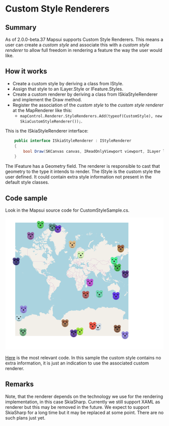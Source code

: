 # Custom Style Renderers

## Summary

As of 2.0.0-beta.37 Mapsui supports Custom Style Renderers. This means a user can create a *custom style* and associate this with a *custom style renderer* to allow full freedom in rendering a feature the way the user would like.

## How it works
- Create a custom style by deriving a class from IStyle. 
- Assign that style to an ILayer.Style or IFeature.Styles.
- Create a custom renderer by deriving a class from ISkiaStyleRenderer and implement the Draw method.
- Register the association of the *custom style* to the *custom style renderer* at the MapRenderer like this:
  - ```mapControl.Renderer.StyleRenderers.Add(typeof(CustomStyle), new SkiaCustomStyleRenderer());```.

This is the ISkiaStyleRenderer interface:
```csharp
    public interface ISkiaStyleRenderer : IStyleRenderer
    {
        bool Draw(SKCanvas canvas, IReadOnlyViewport viewport, ILayer layer, IFeature feature, IStyle style, ISymbolCache symbolCache);
    }
```

The IFeature has a Geometry field. The renderer is responsible to cast that geometry to the type it intends to render. The IStyle is the custom style the user defined. It could contain extra style information not present in the default style classes. 

## Code sample
Look in the Mapsui source code for CustomStyleSample.cs. 

![custom stye renderer](images/special.gif)

[Here](https://github.com/Mapsui/Mapsui/blob/42b59e9dad1fd9512f0114f8c8a3fd3f5666d330/Samples/Mapsui.Samples.Common/Maps/CustomStyleSample.cs#L16-L51) is the most relevant code. In this sample the custom style contains no extra information, it is just an indication to use the associated custom renderer. 



## Remarks
Note, that the renderer depends on the technology we use for the rendering implementation, in this case SkiaSharp. Currently we still support XAML as renderer but this may be removed in the future. We expect to support SkiaSharp for a long time but it may be replaced at some point. There are no such plans just yet.
